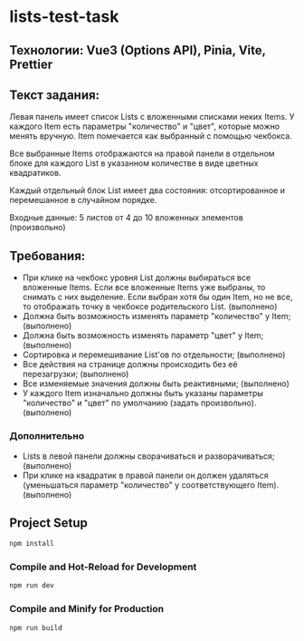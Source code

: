 # lists-test-task

## Технологии: Vue3 (Options API), Pinia, Vite, Prettier

## Текст задания:

Левая панель имеет список Lists с вложенными списками неких Items. У каждого Item есть параметры "количество" и "цвет", которые можно менять вручную. Item помечается как выбранный с помощью чекбокса.

Все выбранные Items отображаются на правой панели в отдельном блоке для каждого List в указанном количестве в виде цветных квадратиков.

Каждый отдельный блок List имеет два состояния: отсортированное и перемешанное в случайном порядке.

Входные данные: 5 листов от 4 до 10 вложенных элементов (произвольно)

## Требования:

- При клике на чекбокс уровня List должны выбираться все вложенные Items. Если все вложенные Items уже выбраны, то снимать с них выделение. Если выбран хотя бы один Item, но не все, то отображать точку в чекбоксе родительского List. (выполнено)
- Должна быть возможность изменять параметр "количество" у Item; (выполнено)
- Должна быть возможность изменять параметр "цвет" у Item; (выполнено)
- Сортировка и перемешивание List'ов по отдельности; (выполнено)
- Все действия на странице должны происходить без её перезагрузки; (выполнено)
- Все изменяемые значения должны быть реактивными; (выполнено)
- У каждого Item изначально должны быть указаны параметры "количество" и "цвет" по умолчанию (задать произвольно). (выполнено)

### Дополнительно

- Lists в левой панели должны сворачиваться и разворачиваться; (выполнено)
- При клике на квадратик в правой панели он должен удаляться (уменьшаться параметр
  "количество" у соответствующего Item). (выполнено)

## Project Setup

```sh
npm install
```

### Compile and Hot-Reload for Development

```sh
npm run dev
```

### Compile and Minify for Production

```sh
npm run build
```
